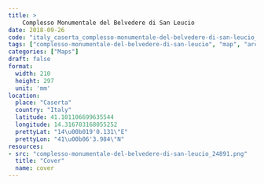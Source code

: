 ```yaml
---
title: > 
    Complesso Monumentale del Belvedere di San Leucio
date: 2018-09-26
code: "italy_caserta_complesso-monumentale-del-belvedere-di-san-leucio_24891"
tags: ["complesso-monumentale-del-belvedere-di-san-leucio", "map", "architecture", "buildings", "Caserta", "Italy"]
categories: ["Maps"]
draft: false
format:
  width: 210
  height: 297
  unit: 'mm'
location:
  place: "Caserta"
  country: "Italy"
  latitude: 41.101106699635544
  longitude: 14.316703168055252
  prettyLat: "14\u00b019'0.131\"E"
  prettyLon: "41\u00b06'3.984\"N"
resources:
- src: "complesso-monumentale-del-belvedere-di-san-leucio_24891.png"
  title: "Cover"
  name: cover
---
```


